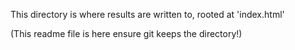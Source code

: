 This directory is where results are written to, rooted at 'index.html'

(This readme file is here ensure git keeps the directory!)

